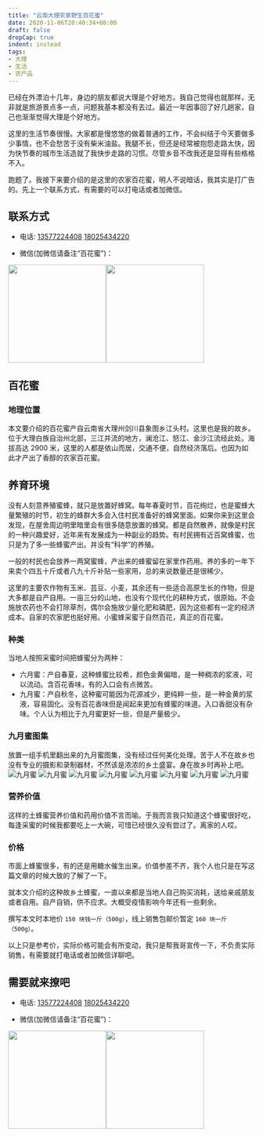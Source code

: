 ```yaml
---
title: "云南大理农家野生百花蜜"
date: 2020-11-06T20:40:34+08:00
draft: false
dropCap: true
indent: instead
tags:
- 大理
- 生活 
- 农产品
---
```


已经在外漂泊十几年，身边的朋友都说大理是个好地方。我自己觉得也就那样，无非就是旅游景点多一点，问题我基本都没有去过。最近一年因事回了好几趟家，自己也渐渐觉得大理是个好地方。

这里的生活节奏很慢。大家都是慢悠悠的做着普通的工作，不会纠结于今天要做多少事情，也不会愁苦于没有柴米油盐。我腿不长，但还是经常被抱怨走路太快，因为快节奏的城市生活造就了我快步走路的习惯。尽管乡音不改我还是显得有些格格不入。

跑题了。我接下来要介绍的是这里的农家百花蜜，明人不说暗话，我其实是打广告的。先上一个联系方式，有需要的可以打电话或者加微信。

## 联系方式

- 电话: [13577224408](tel:135772408) [18025434220](tel:18025434220)

- 微信(加微信请备注“百花蜜”)：
<div style='display: flex;'>
    <img src="/images/wechat-1.jpg" class="medium-zoom-image" style="width:200px" />
    <img src="/images/wechat-2.jpg" class="medium-zoom-image" style="width:200px" />
</div>

## 百花蜜

### 地理位置

本文要介绍的百花蜜产自云南省大理州剑川县象图乡江头村。这里也是我的故乡。位于大理白族自治州北部，三江并流的地方，澜沧江、怒江、金沙江流经此处。海拔高达 2900 米，这里的人都是依山而居，交通不便，自然经济落后。也因为如此才产出了香醇的农家百花蜜。

## 养育环境

没有人刻意养殖蜜蜂，就只是放置好蜂窝。每年春夏时节，百花绚烂，也是蜜蜂大量繁殖的时节，初生的蜂群大多会入住村民准备好的蜂窝里面。如果你来到这里会发现，在屋舍周边明里暗里会有很多随意放置的蜂窝。都是自然散养，就像是村民的一种兴趣爱好，近年来有发展成为一种副业的趋势。有村民拥有近百窝蜂蜜，也只是为了多一些蜂蜜产出。并没有“科学”的养殖。

一般的村民也会放养一两窝蜜蜂，产出来的蜂蜜留在家里作药用。养的多的一年下来卖个四五十斤或者八九十斤补贴一些家用，总的来说数量还是很稀少。

这里的主要农作物有玉米、芸豆、小麦，其余还有一些适合高原生长的作物，但是大多都是自产自用。一亩三分的山地，也没有个现代化的耕种方式，很原始。不会施放农药也不会打除草剂，偶尔会施放少量化肥和磷肥，因为这些都有一定的经济成本。自家的农家肥也挺好用。小蜜蜂采蜜于自然百花，真正的百花蜜。

### 种类

当地人按照采蜜时间把蜂蜜分为两种：
- 六月蜜：产自春夏，这种蜂蜜比较希，颜色金黄偏暗，是一种稠浓的浆液，可以流动。含百花香味，有的入口会有点微苦。
- 九月蜜：产自秋冬，这种蜜可能因为花源减少，更纯粹一些，是一种金黄的浆液，容易固化。没有百花香味但是闻起来更加有蜂蜜的味道。入口香甜没有杂味。个人认为相比于九月蜜更好一些，但是产量极少。

### 九月蜜图集

放置一组手机里翻出来的九月蜜图集，没有经过任何美化处理。苦于人不在故乡也没有专业的摄影和录制器材，不然该是浓浓的乡土盛宴。身在故乡时再补上吧。
![九月蜜](/images/mel/IMG_20171126_123151.jpg "一窝守着蜂蜜的小蜜蜂，点燃干艾草熏一下小蜜蜂就会不情愿的飞走了")
![九月蜜](/images/mel/IMG_20171126_130215.jpg "艾草熏后露出了熊二最喜欢的蜂蜜")
![九月蜜](/images/mel/IMG_20171126_130226.jpg "待采的九月蜜")
![九月蜜](/images/mel/IMG_20171126_123206.jpg "采下来的九月蜜")
![九月蜜](/images/mel/IMG_20171126_130154.jpg "秋天显出原型的蜂窝，郁郁葱葱的时节这些地方时一片绿哦")
![九月蜜](/images/mel/IMG_20171126_130232.jpg "安静的蜂窝")
![九月蜜](/images/mel/IMG_20171126_130246.jpg "清朗的秋天")
![九月蜜](/images/mel/IMG_20171126_130250.jpg "清朗的秋天")

### 营养价值

这样的土蜂蜜营养价值和药用价值不言而喻。于我而言我只知道这个蜂蜜很好吃，每逢采蜜的时候我都要吃上一大碗，可惜已经很久没有尝过了。离家的人哎。

### 价格

市面上蜂蜜很多，有的还是用糖水催生出来。价值参差不齐，我个人也只是在写这篇文章的时候大致的了解了一下。

就本文介绍的这种故乡土蜂蜜，一直以来都是当地人自己购买消耗，送给亲戚朋友或者自用。自产自销，供不应求。大概受疫情影响今年还有一些剩余。

撰写本文时本地价 `150 块钱一斤（500g）`，线上销售包邮价暂定 `160 块一斤（500g）`。

以上只是参考价，实际价格可能会有所变动，我只是帮我哥宣传一下，不负责实际销售，有需要就打电话或者加微信详聊吧。

## 需要就来撩吧

- 电话: [13577224408](tel:135772408) [18025434220](tel:18025434220)

- 微信(加微信请备注“百花蜜”)：
<div style='display: flex;'>
    <img src="/images/wechat-1.jpg" class="medium-zoom-image" style="width:200px" />
    <img src="/images/wechat-2.jpg" class="medium-zoom-image" style="width:200px" />
</div>
